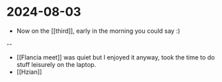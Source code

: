 # 2024-08-03
* Now on the [[third]], early in the morning you could say :)

-- 

- [[Flancia meet]] was quiet but I enjoyed it anyway, took the time to do stuff leisurely on the laptop.
- [[Hzian]]
